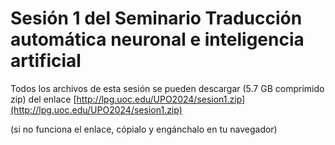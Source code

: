 # Sesión 1 del Seminario Traducción automática neuronal e inteligencia artificial

Todos los archivos de esta sesión se pueden descargar (5.7 GB comprimido zip) del enlace [http://lpg.uoc.edu/UPO2024/sesion1.zip](http://lpg.uoc.edu/UPO2024/sesion1.zip)

(si no funciona el enlace, cópialo y engánchalo en tu navegador)
